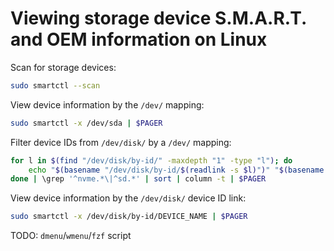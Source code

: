 # Viewing storage device S.M.A.R.T. and OEM information on Linux

Scan for storage devices:

```sh
sudo smartctl --scan
```

View device information by the `/dev/` mapping:

```sh
sudo smartctl -x /dev/sda | $PAGER
```

Filter device IDs from `/dev/disk/` by a `/dev/` mapping:

```sh
for l in $(find "/dev/disk/by-id/" -maxdepth "1" -type "l"); do
    echo "$(basename "/dev/disk/by-id/$(readlink -s $l)")" "$(basename $l)"
done | \grep '^nvme.*\|^sd.*' | sort | column -t | $PAGER
```

View device information by the `/dev/disk/` device ID link:

```sh
sudo smartctl -x /dev/disk/by-id/DEVICE_NAME | $PAGER
```

TODO: `dmenu`/`wmenu`/`fzf` script
